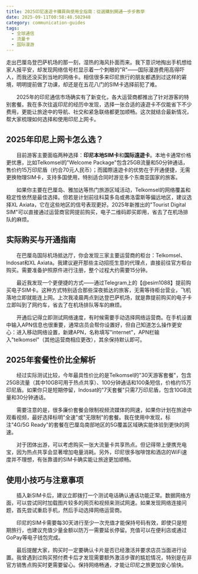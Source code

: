 ```yaml
---
title: 2025印尼遠遊卡購買與使用全指南：從選購到開通一步步教學
date: 2025-09-11T00:58:48.502948
category: communication-guides
tags:
  - 全球通信
  - 流量卡
  - 国际漫游
---
```


走出巴厘岛登巴萨机场的那一刻，湿热的海风扑面而来。我下意识地掏出手机想给家人报平安，却发现网络信号栏显示着一个刺眼的"R"——国际漫游费用高得吓人，而我还没买到当地的网络卡。相信很多来印尼旅行的朋友都遇到过这样的窘境，明明提前做了功课，却还是在五花八门的SIM卡选择前犯了难。

　　2025年的印尼通信市场确实有了新变化，各大运营商都推出了针对游客的特别套餐。我在多次往返印尼的经历中发现，选择一张合适的遠遊卡不仅能省下不少费用，更能让旅途中的导航、社交和紧急联络都更加顺畅。这次就结合最新情况，帮大家梳理如何选择和使用印尼上网卡。

## 2025年印尼上网卡怎么选？

　　目前游客主要面临两种选择：**印尼本地SIM卡**和**国际遠遊卡**。本地卡通常价格更优惠，比如Telkomsel的"Welcome Package"包含25GB流量和50分钟通话，售价约15万印尼盾（约合70元人民币）；而國際遠遊卡的优势在于开通便捷，无需更换物理SIM卡，支持多国使用，特别适合同时游览多个东南亚国家的旅客。

　　如果你主要在巴厘岛、雅加达等热门旅游区域活动，Telkomsel的网络覆盖和稳定性依然是最佳选择。但若是计划前往科莫多岛或弗洛雷斯等偏远地区，建议选择XL Axiata，它在这些地区的信号表现更好。2025年新推出的"Tourist Digital SIM"可以直接通过运营商官网提前购买，电子二维码即买即用，省去了在机场排队的麻烦。

## 实际购买与开通指南

　　在巴厘岛国际机场抵达厅，你会发现三家主要运营商的柜台：Telkomsel、Indosat和XL Axiata。我建议避开那些主动招揽生意的代理点，直接前往官方柜台购买。需要准备护照原件进行注册，整个过程大约需要15分钟。

　　最近我发现一个更便捷的方式——通过Telegram上的【@esim1088】提前购买电子SIM卡。这种方式特别适合那些深夜抵达的旅客，无需等待柜台营业，飞机落地立即就能连上网。上次我凌晨两点到达登巴萨机场，就是靠提前购买的电子卡立即叫到了网约车，省去了在机场排队等车的麻烦。

　　开通后记得立即测试网络速度，有时候需要手动选择网络运营商。在手机设置中输入APN信息也很重要，通常店员会帮你设置好，但自己知道怎么操作更安心：进入移动网络设置，新建APN，名称填写"internet"，APN栏输入"telkomsel"（其他运营商相应更改），其余保持默认即可。

## 2025年套餐性价比全解析

　　经过实际测试比较，今年最具性价比的是Telkomsel的"30天游客套餐"，包含25GB流量（其中10GB可用于热点共享）、100分钟通话和100条短信，价格约15万印尼盾。如果你只是短期停留，Indosat的"7天套餐"只需7万印尼盾，包含10GB流量和30分钟通话。

　　需要注意的是，很多廉价套餐会限制视频流媒体的网速，如果你计划在旅途中观看视频，最好选择标明"全速"或"无限制"的套餐。我在使用中发现，标注"4G/5G Ready"的套餐在巴厘岛南部地区的5G覆盖区域确实能体验到更快的网速。

　　对于团体出游，可以考虑购买一张大流量卡共享热点。但记得带上便携充电宝，因为热点共享会显著增加电量消耗。另外，印尼很多咖啡馆和酒店的WiFi速度并不理想，有张靠谱的SIM卡确实能让旅途更加顺畅。

## 使用小技巧与注意事项

　　插入新SIM卡后，建议立即拨打一个测试电话确认通话功能正常。数据网络方面，可以尝试同时加载图片较多的网页和视频来测试网速。如果发现网络连接问题，首先尝试重启手机，然后手动选择网络运营商。

　　印尼的SIM卡需要每30天进行至少一次充值才能保持号码有效，即使只是短期旅行，也建议充值少量金额以防万一需要延长停留。充值可以在便利店或通过GoPay等电子钱包完成。

　　最后提醒大家，购买时一定要确认卡片是否已经激活并要求店员当面进行设置。我曾遇到过购买预付费卡后才发现需要额外激活步骤的尴尬情况，特别是在非官方销售点购买时更需要留心。保持网络畅通，才能让印尼之旅更加安心愉快。